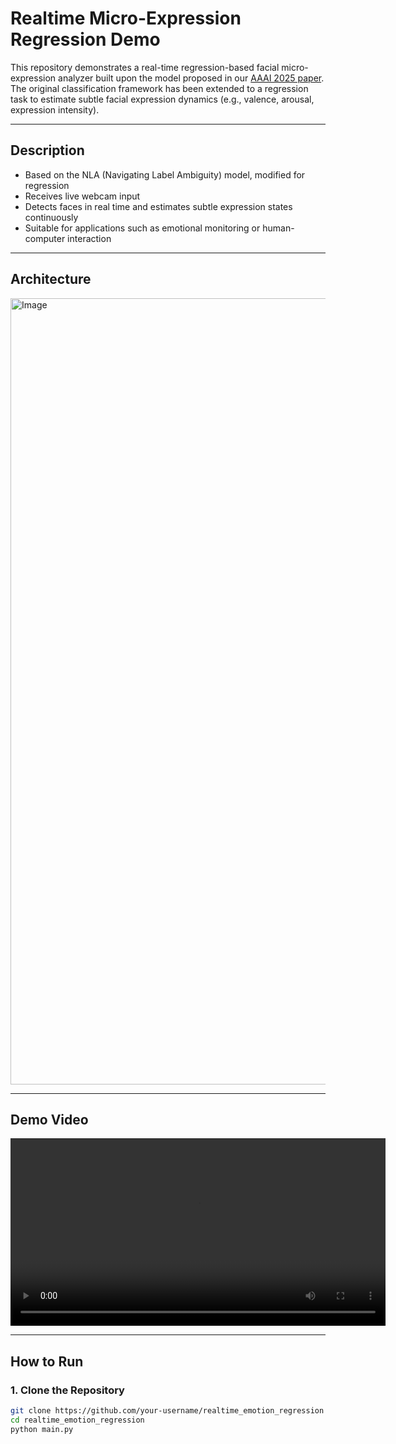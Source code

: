 # Realtime Micro-Expression Regression Demo

This repository demonstrates a real-time regression-based facial micro-expression analyzer built upon the model proposed in our [AAAI 2025 paper](https://arxiv.org/abs/2502.09993).  
The original classification framework has been extended to a regression task to estimate subtle facial expression dynamics (e.g., valence, arousal, expression intensity).

---

## Description

- Based on the NLA (Navigating Label Ambiguity) model, modified for regression
- Receives live webcam input
- Detects faces in real time and estimates subtle expression states continuously
- Suitable for applications such as emotional monitoring or human-computer interaction

---

## Architecture

<img width="1258" alt="Image" src="https://github.com/user-attachments/assets/be10babc-55a9-46b9-b9f3-4d5f14fd2acb" />

---

## Demo Video

<video src="https://github.com/user-attachments/assets/6746d16f-fdab-46d8-bbe5-3cb256d124b8" controls width="600">
  Your browser does not support the video tag.
</video>

---

## How to Run

### 1. Clone the Repository

```bash
git clone https://github.com/your-username/realtime_emotion_regression
cd realtime_emotion_regression
python main.py

